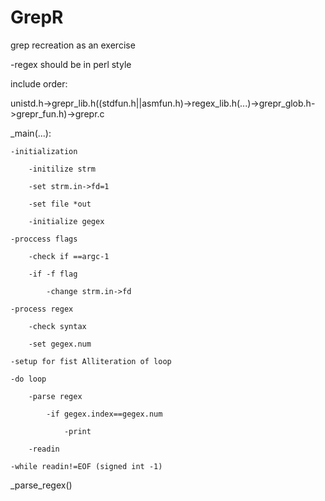 GrepR
=====

grep recreation as an exercise

-regex should be in perl style


include order:

unistd.h->grepr_lib.h((stdfun.h||asmfun.h)->regex_lib.h(...)->grepr_glob.h->grepr_fun.h)->grepr.c


_main(...):

	-initialization

		-initilize strm
	
		-set strm.in->fd=1
	
		-set file *out
	
		-initialize gegex
	
	-proccess flags

		-check if ==argc-1
	
		-if -f flag
	
			-change strm.in->fd
		
	-process regex

		-check syntax
	
		-set gegex.num
	
	-setup for fist Alliteration of loop

	-do loop

		-parse regex
	
			-if gegex.index==gegex.num
		
				-print
			
		-readin
	
	-while readin!=EOF (signed int -1)


_parse_regex()

